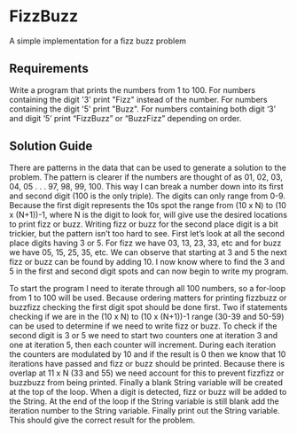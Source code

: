 # FizzBuzz
A simple implementation for a fizz buzz problem

## Requirements
 Write a program that prints the numbers from 1 to 100.  For numbers containing the digit '3' print "Fizz" instead of the number.  For numbers containing the digit '5' print "Buzz". For numbers containing both digit ‘3’ and digit ‘5’ print “FizzBuzz” or “BuzzFizz” depending on order.

## Solution Guide
There are patterns in the data that can be used to generate a solution to the problem.  The pattern is clearer if the numbers are thought of as 01, 02, 03, 04, 05 . . . 97, 98, 99, 100.  This way I can break a number down into its first and second digit (100 is the only triple).  The digits can only range from 0-9.   Because the first digit represents the 10s spot the range from (10 x N) to (10 x (N+1))-1, where N is the digit to look for, will give use the desired locations to print fizz or buzz.  Writing fizz or buzz for the second place digit is a bit trickier, but the pattern isn’t too hard to see.  First let’s look at all the second place digits having 3 or 5.  For fizz we have 03, 13, 23, 33, etc and for buzz we have 05, 15, 25, 35, etc.  We can observe that starting at 3 and 5 the next fizz or buzz can be found by adding 10.   I now know where to find the 3 and 5 in the first and second digit spots and can now begin to write my program.

To start the program I need to iterate through all 100 numbers, so a for-loop from 1 to 100 will be used.  Because ordering matters for printing fizzbuzz or buzzfizz checking the first digit spot should be done first.  Two if statements checking if we are in the (10 x N) to (10 x (N+1))-1 range (30-39 and 50-59) can be used to determine if we need to write fizz or buzz.  To check if the second digit is 3 or 5 we need to start two counters one at iteration 3 and one at iteration 5, then each counter will increment.  During each iteration the counters are modulated by 10 and if the result is 0 then we know that 10 iterations have passed and fizz or buzz should be printed.  Because there is overlap at 11 x N (33 and 55) we need account for this to prevent fizzfizz or buzzbuzz from being printed.  Finally a blank String variable will be created at the top of the loop.  When a digit is detected, fizz or buzz will be added to the String.  At the end of the loop if the String variable is still blank add the iteration number to the String variable.  Finally print out the String variable.  This should give the correct result for the problem.

